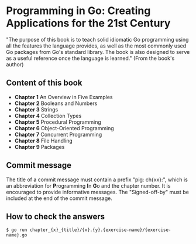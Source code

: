 # Programming in Go: Creating Applications for the 21st Century
"The purpose of this book is to teach solid idiomatic Go programming using
all the features the language provides, as well as the most commonly used Go
packages from Go's standard library. The book is also designed to serve as
a useful reference once the language is learned." (From the book's author)

## Content of this book
+ **Chapter 1** An Overview in Five Examples
+ **Chapter 2** Booleans and Numbers
+ **Chapter 3** Strings
+ **Chapter 4** Collection Types
+ **Chapter 5** Procedural Programming
+ **Chapter 6** Object-Oriented Programming
+ **Chapter 7** Concurrent Programming
+ **Chapter 8** File Handling
+ **Chapter 9** Packages

## Commit message
The title of a commit message must contain a prefix "pig: ch{xx}:", which is
an abbreviation for **P**rogramming **I**n **G**o and the chapter number.
It is encouraged to provide informative messages. The "Signed-off-by" must be
included at the end of the commit message.

## How to check the answers
```
$ go run chapter_{x}_{title}/{x}.{y}.{exercise-name}/{exercise-name}.go
```

